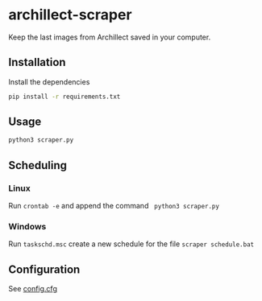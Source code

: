 # archillect-scraper

Keep the last images from Archillect saved in your computer.

## Installation

Install the dependencies

```bash
pip install -r requirements.txt
```

## Usage

```bash
python3 scraper.py
```

## Scheduling

### Linux
Run ```crontab -e``` and append the command ``` python3 scraper.py```

### Windows
Run ```taskschd.msc``` create a new schedule for the file ```scraper schedule.bat```






## Configuration

See [config.cfg](config.cfg)
